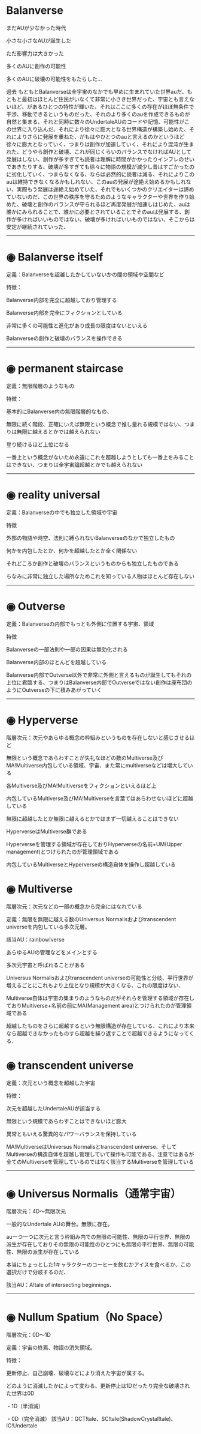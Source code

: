 # Balanverse
まだAUが少なかった時代

小さな小さなAUが誕生した

ただ影響力は大きかった

多くのAUに創作の可能性

多くのAUに破壊の可能性をもたらした…

過去 もともとBalanverseは全宇宙のなかでも早めに生まれていた世界auだ、もともと最初はほとんど住民がいなくて非常に小さき世界だった、宇宙とも言えないほど、があるひとつの特性が輝いた、それはここに多くの存在がほぼ無条件で干渉、移動できるというものだった、それのより多くのauを作成できるものが自然と集まる、それと同時に数々のUndertaleAUのコードや記憶、可能性がこの世界に入り込んだ、それにより徐々に膨大となる世界構造が構築し始めた、それによりさらに発展を重ねた、がもはやひとつのauと言えるのかというほど徐々に膨大となっていく、つまりは創作が加速していく、それにより混沌が生まれた、どうやら創作と破壊、これが同じくらいのバランスでなければAUとして発展はしない、創作が多すぎても読者は理解に時間がかかったりインフレのせいであきたりする、破壊が多すぎても徐々に物語の規模が減少し昔はすごかったのに劣化していく、つまらなくなる、ならば必然的に読者は減る、それによりこのauは維持できなくなるかもしれない、このauの発展が途絶え始めるかもしれない、実際もう発展は途絶え始めていた、それでもいくつかのクリエイターは諦めていないのだ、この世界の秩序を守るためのようなキャラクターや世界を作り始めた、破壊と創作のバランスが守られるほど再度発展が加速しはじめた、auは誰かにみられることで、誰かに必要とされていることでそのauは発展する、創作が多ければいいものではない、破壊が多ければいいものではない、そこからは安定が継続されていった、

---

# ◉ Balanverse itself

定義：Balanverseを超越したかしていないかの間の領域や空間など

特徴：

Balanverse内部を完全に超越しており管理する

Balanverse内部を完全にフィクションとしている

非常に多くの可能性と進化があり成長の限度はないといえる

Balanverseの創作と破壊のバランスを操作できる

---

# ◉ permanent staircase

定義：無限階層のようなもの

特徴：

基本的にBalanverse内の無限階層的なもの、

無限に続く階段、正確にいえば無限という概念で推し量れる規模ではない、つまりは無限に越えるとかでは越えられない

登り続けるほど上位になる

一番上という概念がないため永遠にこれを超越しようとしても一番上をみることはできない、つまりは全宇宙論超越とかでも越えられない

---

# ◉ reality universal

定義：Balanverseの中でも独立した領域や宇宙

特徴

外部の物語や時空、法則に縛られないBalanverseのなかで独立したもの

何かを内包したとか、何かを超越したとか全く関係ない

それどころか創作と破壊のバランスというものからも独立したものである

ちなみに非常に独立した場所なためこれを知っている人物はほとんど存在しない

---

# ◉ Outverse

定義：Balanverseの内部でもっとも外側に位置する宇宙、領域

特徴

Balanverseの一部法則や一部の因果は無効化される

Balanverse内部のほとんどを超越している

Balanverse内部でOutverse以外で非常に外側と言えるものが誕生してもそれの上位に君臨する、つまりはBalanverse内部でOutverseではない創作は座布団のようにOutverseの下に積みあがっていく

---

# ◉ Hyperverse

階層次元：次元やあらゆる概念の枠組みというものを存在しないと感じさせるほど

無限という概念であらわすことが失礼なほどの数のMultiverse及びMA!Multiverse内包している領域、宇宙、また常にmultiverseなどは増大している

各Multiverse及びMA!Multiverseをフィクションといえるほど上

内包しているMultiverse及びMA!Multiverseを言葉てはあらわせないほどに超越している

無限に超越したとか無限に越えるとかではまず一切越えることはできない

HyperverseはMultiverse群である

Hyperverseを管理する領域が存在しておりHyperverseの名前+UM(Upper management)とつけられたのが管理領域である

内包しているMultiverseとHyperverseの構造自体を操作し超越している

# ◉ Multiverse

階層次元：次元などの一部の概念から完全にはなれている

定義：無限を無限に越える数のUniversus Normalisおよびtranscendent universeを内包している多次元層。

該当AU：rainbow!verse

あらゆるAUの管理などをメインとする

多次元宇宙と呼ばれることがある

Universus Normalisおよびtranscendent universeの可能性と分岐、平行世界が増えるごとにこれもより上位となり規模が大きくなる、これの限度はない、

Multiverse自体は宇宙の集まりのようなものだがそれらを管理する領域が存在しておりMultiverse+名前の前にMA(Management area)とつけられたのが管理領域である

超越したものをさらに超越するという無限構造が存在している、これにより本来なら超越できなかったものすら超越を繰り返すことで超越できるようになってくる、

# ◉ transcendent universe

定義：次元という概念を超越した宇宙

特徴：

次元を超越したUndertaleAUが該当する

無限という規模であらわすことはできないほど膨大

異常ともいえる驚異的なパワーバランスを保持している

MA!MultiverseはUniversus Normalisとtranscendent universe、そしてMultiverseの構造自体を超越し管理していて操作も可能である、注意ではあるが全てのMultiverseを管理しているのではなく該当するMultiverseを管理している

---

# ◉ Universus Normalis（通常宇宙）

階層次元：4D～無限次元

一般的なUndertale AUの舞台。無限に存在。

au一つ一つに次元と言う枠組み内での無限の可能性、無限の平行世界、無限の派生が存在しておりその無限の可能性のひとつにも無限の平行世界、無限の可能性、無限の派生が存在している

本当にちょっとした1キャラクターのコーヒーを飲むかアイスを食べるか、この選択だけで分岐するのだ、

該当AU：A!tale of intersecting beginnings、

---

# ◉ Nullum Spatium（No Space）

階層次元：0D〜1D

定義：宇宙の終焉、物語の消失領域。

特徴：

更新停止、自己崩壊、破壊などにより消えた宇宙が属する。

どのように消滅したかによって変わる、更新停止は1Dだったり完全な破壊された世界は0D

・1D（半消滅）

・0D（完全消滅） 該当AU：GCT!tale、SC!tale(ShadowCrystal!tale)、IC!Undertale
